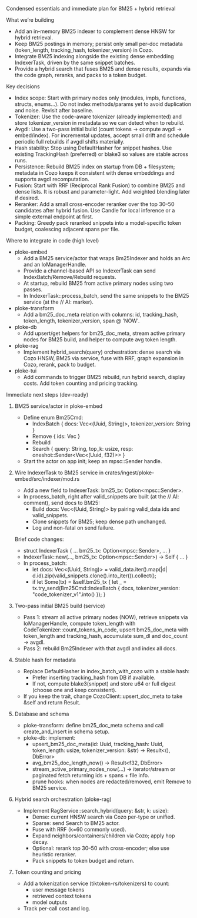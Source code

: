 Condensed essentials and immediate plan for BM25 + hybrid retrieval

What we’re building
- Add an in-memory BM25 indexer to complement dense HNSW for hybrid retrieval.
- Keep BM25 postings in memory; persist only small per-doc metadata (token_length, tracking_hash, tokenizer_version) in Cozo.
- Integrate BM25 indexing alongside the existing dense embedding IndexerTask, driven by the same snippet batches.
- Provide a hybrid search that fuses BM25 and dense results, expands via the code graph, reranks, and packs to a token budget.

Key decisions
- Index scope: Start with primary nodes only (modules, impls, functions, structs, enums…). Do not index methods/params yet to avoid duplication and noise. Revisit after baseline.
- Tokenizer: Use the code-aware tokenizer (already implemented) and store tokenizer_version in metadata so we can detect when to rebuild.
- Avgdl: Use a two-pass initial build (count tokens → compute avgdl → embed/index). For incremental updates, accept small drift and schedule periodic full rebuilds if avgdl shifts materially.
- Hash stability: Stop using DefaultHasher for snippet hashes. Use existing TrackingHash (preferred) or blake3 so values are stable across runs.
- Persistence: Rebuild BM25 index on startup from DB + filesystem; metadata in Cozo keeps it consistent with dense embeddings and supports avgdl recomputation.
- Fusion: Start with RRF (Reciprocal Rank Fusion) to combine BM25 and dense lists. It is robust and parameter-light. Add weighted blending later if desired.
- Reranker: Add a small cross-encoder reranker over the top 30–50 candidates after hybrid fusion. Use Candle for local inference or a simple external endpoint at first.
- Packing: Greedy pack reranked snippets into a model-specific token budget, coalescing adjacent spans per file.

Where to integrate in code (high level)
- ploke-embed
  - Add a BM25 service/actor that wraps Bm25Indexer and holds an Arc<Database> and an IoManagerHandle.
  - Provide a channel-based API so IndexerTask can send IndexBatch/Remove/Rebuild requests.
  - At startup, rebuild BM25 from active primary nodes using two passes.
  - In IndexerTask::process_batch, send the same snippets to the BM25 service (at the // AI: marker).
- ploke-transform
  - Add a bm25_doc_meta relation with columns: id, tracking_hash, token_length, tokenizer_version, span @ 'NOW'.
- ploke-db
  - Add upsert/get helpers for bm25_doc_meta, stream active primary nodes for BM25 build, and helper to compute avg token length.
- ploke-rag
  - Implement hybrid_search(query) orchestration: dense search via Cozo HNSW, BM25 via service, fuse with RRF, graph expansion in Cozo, rerank, pack to budget.
- ploke-tui
  - Add commands to trigger BM25 rebuild, run hybrid search, display costs. Add token counting and pricing tracking.

Immediate next steps (dev-ready)
1) BM25 service/actor in ploke-embed
   - Define enum Bm25Cmd:
     - IndexBatch { docs: Vec<(Uuid, String)>, tokenizer_version: String }
     - Remove { ids: Vec<Uuid> }
     - Rebuild
     - Search { query: String, top_k: usize, resp: oneshot::Sender<Vec<(Uuid, f32)>> }
   - Start the actor on app init; keep an mpsc::Sender<Bm25Cmd> handle.

2) Wire IndexerTask to BM25 service in crates/ingest/ploke-embed/src/indexer/mod.rs
   - Add a new field to IndexerTask: bm25_tx: Option<mpsc::Sender<Bm25Cmd>>.
   - In process_batch, right after valid_snippets are built (at the // AI: comment), send docs to BM25:
     - Build docs: Vec<(Uuid, String)> by pairing valid_data ids and valid_snippets.
     - Clone snippets for BM25; keep dense path unchanged.
     - Log and non-fatal on send failure.

   Brief code changes:
   - struct IndexerTask { … bm25_tx: Option<mpsc::Sender<Bm25Cmd>>, … }
   - IndexerTask::new(..., bm25_tx: Option<mpsc::Sender<Bm25Cmd>>) -> Self { … }
   - In process_batch:
     - let docs: Vec<(Uuid, String)> = valid_data.iter().map(|d| d.id).zip(valid_snippets.clone().into_iter()).collect();
     - if let Some(tx) = &self.bm25_tx { let _ = tx.try_send(Bm25Cmd::IndexBatch { docs, tokenizer_version: "code_tokenizer_v1".into() }); }

3) Two-pass initial BM25 build (service)
   - Pass 1: stream all active primary nodes (NOW), retrieve snippets via IoManagerHandle, compute token_length with CodeTokenizer::count_tokens_in_code, upsert bm25_doc_meta with token_length and tracking_hash, accumulate sum_dl and doc_count → avgdl.
   - Pass 2: rebuild Bm25Indexer with that avgdl and index all docs.

4) Stable hash for metadata
   - Replace DefaultHasher in index_batch_with_cozo with a stable hash:
     - Prefer inserting tracking_hash from DB if available.
     - If not, compute blake3(snippet) and store u64 or full digest (choose one and keep consistent).
   - If you keep the trait, change CozoClient::upsert_doc_meta to take &self and return Result.

5) Database and schema
   - ploke-transform: define bm25_doc_meta schema and call create_and_insert in schema setup.
   - ploke-db: implement:
     - upsert_bm25_doc_meta(id: Uuid, tracking_hash: Uuid, token_length: usize, tokenizer_version: &str) -> Result<(), DbError>
     - avg_bm25_doc_length_now() -> Result<f32, DbError>
     - stream_active_primary_nodes_now(...) -> iterator/stream or paginated fetch returning ids + spans + file info.
     - prune hooks: when nodes are redacted/removed, emit Remove to BM25 service.

6) Hybrid search orchestration (ploke-rag)
   - Implement RagService::search_hybrid(query: &str, k: usize):
     - Dense: current HNSW search via Cozo per-type or unified.
     - Sparse: send Search to BM25 actor.
     - Fuse with RRF (k=60 commonly used).
     - Expand neighbors/containers/children via Cozo; apply hop decay.
     - Optional: rerank top 30–50 with cross-encoder; else use heuristic reranker.
     - Pack snippets to token budget and return.

7) Token counting and pricing
   - Add a tokenization service (tiktoken-rs/tokenizers) to count:
     - user message tokens
     - retrieved context tokens
     - model outputs
   - Track per-call cost and log.

